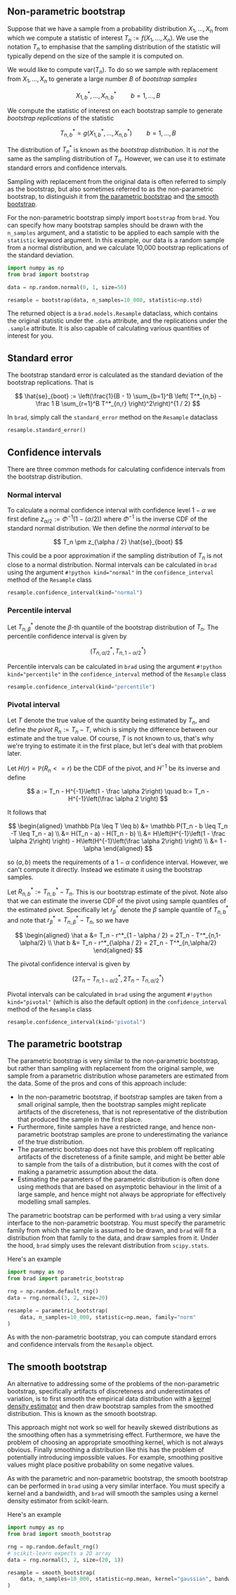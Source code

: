 ## Non-parametric bootstrap

Suppose that we have a sample from a probability distribution $X_1, \dots, X_n$
from which we compute a statistic of interest $T_n := f(X_1, \dots, X_n)$. We
use the notation $T_n$ to emphasise that the sampling distribution of the
statistic will typically depend on the size of the sample it is computed on.

We would like to compute $\mathrm{var}(T_n)$. To do so we sample with
replacement from $X_1, \dots, X_n$ to generate a large number $B$ of _bootstrap
samples_

$$
    X^*_{1,b}, \dots, X^*_{n,b} \quad\quad b=1,\dots,B
$$

We compute the statistic of interest on each bootstrap sample to generate
_bootstrap replications_ of the statistic

$$
    T^*_{n, b} = g(X^*_{1,b}, \dots, X^*_{n,b}) \quad\quad b=1,\dots,B
$$

The distribution of $T^*_n$ is known as the _bootstrap distribution_. It is
_not_ the same as the sampling distribution of $T_n$. However, we can use it to
estimate standard errors and confidence intervals.

Sampling with replacement from the original data is often referred to simply as
the bootstrap, but also sometimes referred to as the non-parametric bootstrap,
to distinguish it from [the parametric bootstrap](#the-parametric-bootstrap) and
[the smooth bootstrap](#the-smooth-bootstrap).

For the non-parametric bootstrap simply import `bootstrap` from `brad`. You can
specify how many bootstrap samples should be drawn with the `n_samples`
argument, and a statistic to be applied to each sample with the `statistic`
keyword argument. In this example, our data is a random sample from a normal
distribution, and we calculate 10,000 bootstrap replications of the standard
deviation.

```python
import numpy as np
from brad import bootstrap

data = np.random.normal(0, 1, size=50)

resample = bootstrap(data, n_samples=10_000, statistic=np.std)
```

The returned object is a `brad.models.Resample` dataclass, which contains the
original statistic under the `.data` attribute, and the replications under the
`.sample` attribute. It is also capable of calculating various quantities of
interest for you.

## Standard error

The bootstrap standard error is calculated as the standard deviation of the
bootstrap replications. That is

$$
    \hat{se}_{boot} := \left(\frac{1}{B - 1} \sum_{b=1}^B \left( T^*_{n,b} - \frac 1 B \sum_{r=1}^B T^*_{n,r} \right)^2\right)^{1 / 2}
$$

In `brad`, simply call the `standard_error` method on the `Resample` dataclass

```python
resample.standard_error()
```

## Confidence intervals

There are three common methods for calculating confidence intervals from the
bootstrap distribution.

### Normal interval

To calculate a normal confidence interval with confidence level $1 - \alpha$ we
first define $z_{\alpha/2} := \Phi^{-1}(1 - (\alpha / 2))$ where $\Phi^{-1}$ is
the inverse CDF of the standard normal distribution. We then define the _normal
interval_ to be

$$
    T_n \pm z_{\alpha / 2} \hat{se}_{boot}
$$

This could be a poor approximation if the sampling distribution of $T_n$ is not
close to a normal distribution. Normal intervals can be calculated in `brad`
using the argument `#!python kind="normal"` in the `confidence_interval` method
of the `Resample` class

```python
resample.confidence_interval(kind="normal")
```

### Percentile interval

Let $T^*_{n, \beta}$ denote the $\beta$-th quantile of the bootstrap
distribution of $T_n$. The percentile confidence interval is given by

$$
    \left( T^*_{n, \alpha/2}, T^*_{n, 1-\alpha/2} \right)
$$

Percentile intervals can be calculated in `brad` using the argument
`#!python kind="percentile"` in the `confidence_interval` method of the
`Resample` class

```python
resample.confidence_interval(kind="percentile")
```

### Pivotal interval

Let $T$ denote the true value of the quantity being estimated by $T_n$, and
define _the pivot_ $R_n := T_n - T$, which is simply the difference between our
estimate and the true value. Of course, $T$ is not known to us, that's why we're
trying to estimate it in the first place, but let's deal with that problem
later.

Let $H(r) = \mathbb P(R_n <= r)$ be the CDF of the pivot, and $H^{-1}$ be its
inverse and define

$$
    a := T_n - H^{-1}\left(1 - \frac \alpha 2\right) \quad b:= T_n - H^{-1}\left(\frac \alpha 2 \right)
$$

It follows that

$$
\begin{aligned}
    \mathbb P(a \leq T \leq b) &= \mathbb P(T_n - b \leq T_n -T \leq T_n - a) \\
    &= H(T_n - a) - H(T_n - b) \\
    &= H\left(H^{-1}\left(1 - \frac \alpha 2\right) \right) - H\left(H^{-1}\left(\frac \alpha 2\right) \right) \\
    &= 1 - \alpha
\end{aligned}
$$

so $(a, b)$ meets the requirements of a $1 - \alpha$ confidence interval.
However, we can't compute it directly. Instead we estimate it using the
bootstrap samples.

Let $R^*_{n,b} := T^*_{n,b} - T_n$. This is our bootstrap estimate of the pivot.
Note also that we can estimate the inverse CDF of the pivot using sample
quantiles of the estimated pivot. Specifically let $r^*_\beta$ denote the
$\beta$ sample quantile of $T^*_{n,b}$ and note that
$r^*_\beta = T^*_{n,\beta} - T_n$, so we have

$$
\begin{aligned}
    \hat a &= T_n - r^*_{1 - \alpha / 2} = 2T_n - T^*_{n,1-\alpha/2} \\
    \hat b &= T_n - r^*_{\alpha / 2} = 2T_n - T^*_{n,\alpha/2}
\end{aligned}
$$

The pivotal confidence interval is given by

$$
    \left( 2T_n - T^*_{n, 1-\alpha/2}, 2T_n - T^*_{n, \alpha/2} \right)
$$

Pivotal intervals can be calculated in `brad` using the argument
`#!python kind="pivotal"` (which is also the default option) in the
`confidence_interval` method of the `Resample` class

```python
resample.confidence_interval(kind="pivotal")
```

## The parametric bootstrap

The parametric bootstrap is very similar to the non-parametric bootstrap, but
rather than sampling with replacement from the original sample, we sample from a
parametric distribution whose parameters are estimated from the data. Some of
the pros and cons of this approach include:

- In the non-parametric bootstrap, if bootstrap samples are taken from a small
  original sample, then the bootstrap samples might replicate artifacts of the
  discreteness, that is not representative of the distribution that produced the
  sample in the first place.
- Furthermore, finite samples have a restricted range, and hence non-parametric
  bootstrap samples are prone to underestimating the variance of the true
  distribution.
- The parametric bootstrap does not have this problem off replicating artifacts
  of the discreteness of a finite sample, and might be better able to sample
  from the tails of a distribution, but it comes with the cost of making a
  parametric assumption about the data.
- Estimating the parameters of the parametric distribution is often done using
  methods that are based on asymptotic behaviour in the limit of a large sample,
  and hence might not always be appropriate for effectively modelling small
  samples.

The parametric bootstrap can be performed with `brad` using a very similar
interface to the non-parametric bootstrap. You must specify the parametric
family from which the sample is assumed to be drawn, and `brad` will fit a
distribution from that family to the data, and draw samples from it. Under the
hood, `brad` simply uses the relevant distribution from `scipy.stats`.

Here's an example

```python
import numpy as np
from brad import parametric_bootstrap

rng = np.random.default_rng()
data = rng.normal(3, 2, size=20)

resample = parametric_bootstrap(
    data, n_samples=10_000, statistic=np.mean, family="norm"
)
```

As with the non-parametric bootstrap, you can compute standard errors and
confidence intervals from the `Resample` object.

## The smooth bootstrap

An alternative to addressing some of the problems of the non-parametric
bootstrap, specifically artifacts of discreteness and underestimates of
variation, is to first smooth the empirical data distribution with a
[kernel density estimator](https://en.wikipedia.org/wiki/Kernel_density_estimation)
and then draw bootstrap samples from the smoothed distribution. This is known as
the smooth bootstrap.

This approach might not work so well for heavily skewed distributions as the
smoothing often has a symmetrising effect. Furthermore, we have the problem of
choosing an appropriate smoothing kernel, which is not always obvious. Finally
smoothing a distribution like this has the problem of potentially introducing
impossible values. For example, smoothing positive values might place positive
probability on some negative values.

As with the parametric and non-parametric bootstrap, the smooth bootstrap can be
performed in `brad` using a very similar interface. You must specify a kernel
and a bandwidth, and `brad` will smooth the samples using a kernel density
estimator from scikit-learn.

Here's an example

```python
import numpy as np
from brad import smooth_bootstrap

rng = np.random.default_rng()
# scikit-learn expects a 2D array
data = rng.normal(3, 2, size=(20, 1))

resample = smooth_bootstrap(
    data, n_samples=10_000, statistic=np.mean, kernel="gaussian", bandwidth=0.2
)
```
